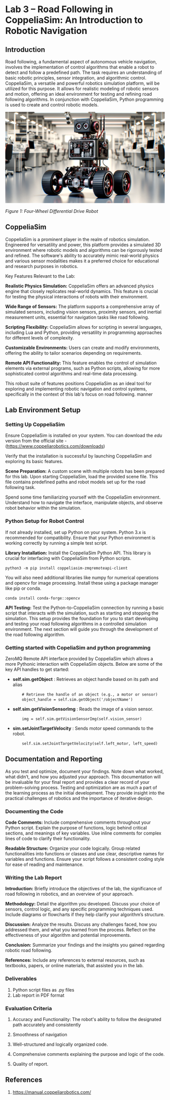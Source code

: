 # Lab 3 – Road Following in CoppeliaSim:  An Introduction to Robotic Navigation

## Introduction

Road following, a fundamental aspect of autonomous vehicle navigation, involves the implementation of control algorithms that enable a robot to detect and follow a predefined path. The task requires an understanding of basic robotic principles, sensor integration, and algorithmic control. CoppeliaSim, a versatile and powerful robotics simulation platform, will be utilized for this purpose. It allows for realistic modeling of robotic sensors and motion, offering an ideal environment for testing and refining road following algorithms. In conjunction with CoppeliaSim, Python programming is used to create and control robotic models.

![alt text](images/robot.png)

_Figure 1: Four-Wheel Differential Drive Robot_

## CoppeliaSim

CoppeliaSim is a prominent player in the realm of robotics simulation. Engineered for versatility and power, this platform provides a simulated 3D environment where robotic models and algorithms can be rigorously tested and refined. The software's ability to accurately mimic real-world physics and various sensor modalities makes it a preferred choice for educational and research purposes in robotics.

Key Features Relevant to the Lab:

**Realistic Physics Simulation:** CoppeliaSim offers an advanced physics engine that closely replicates real-world dynamics. This feature is crucial for testing the physical interactions of robots with their environment.

**Wide Range of Sensors:** The platform supports a comprehensive array of simulated sensors, including vision sensors, proximity sensors, and inertial measurement units, essential for navigation tasks like road following.

**Scripting Flexibility:** CoppeliaSim allows for scripting in several languages, including Lua and Python, providing versatility in programming approaches for different levels of complexity.

**Customizable Environments:** Users can create and modify environments, offering the ability to tailor scenarios depending on requirements.

**Remote API Functionality:** This feature enables the control of simulation elements via external programs, such as Python scripts, allowing for more sophisticated control algorithms and real-time data processing.

This robust suite of features positions CoppeliaSim as an ideal tool for exploring and implementing robotic navigation and control systems, specifically in the context of this lab's focus on road following. manner

## Lab Environment Setup

### Setting Up CoppeliaSim

Ensure CoppeliaSim is installed on your system. 
You can download the $edu$ version from the official site - (https://www.coppeliarobotics.com/downloads)

Verify that the installation is successful by launching CoppeliaSim and exploring its basic features.

**Scene Preparation:** A custom scene with multiple robots has been prepared for this lab.
Upon starting CoppeliaSim, load the provided scene file. This file contains predefined paths and robot models set up for the road following task.

Spend some time familiarizing yourself with the CoppeliaSim environment. Understand how to navigate the interface, manipulate objects, and observe robot behavior within the simulation.

### Python Setup for Robot Control

If not already installed, set up Python on your system. Python 3.x is recommended for compatibility. Ensure that your Python environment is working correctly by running a simple test script.

**Library Installation:** Install the CoppeliaSim Python API. This library is crucial for interfacing with CoppeliaSim from Python scripts.

```
python3 -m pip install coppeliasim-zmqremoteapi-client
```
You will also need additional libraries like numpy for numerical operations and opencv for image processing. Install these using a package manager like pip or conda. 

```
conda install conda-forge::opencv
```

**API Testing:** Test the Python-to-CoppeliaSim connection by running a basic script that interacts with the simulation, such as starting and stopping the simulation. 
This setup provides the foundation for you to start developing and testing your road following algorithms in a controlled simulation environment. The next section will guide you through the development of the road following algorithm.

### Getting started with CopeliaSim and python programming

ZeroMQ Remote API interface provided by CoppeliaSim which allows a more Pythonic interaction with CoppeliaSim objects. Below are some of the key API handles to get started:

-  **self.sim.getObject** : Retrieves an object handle based on its path and alias
    ```
        # Retrieve the handle of an object (e.g., a motor or sensor)
        object_handle = self.sim.getObject('/objectName')
    ```
    
    
- **self.sim.getVisionSensorImg** : Reads the image of a vision sensor. 
    ```
        img = self.sim.getVisionSensorImg(self.vision_sensor)
    ```

- **sim.setJointTargetVelocity** : Sends motor speed commands to the robot.
    ```
        self.sim.setJointTargetVelocity(self.left_motor, left_speed)

    ```


## Documentation and Reporting

As you test and optimize, document your findings. Note down what worked, what didn’t, and how you adjusted your approach.
This documentation will be invaluable for your final report and provides a clear record of your problem-solving process.
Testing and optimization are as much a part of the learning process as the initial development. They provide insight into the practical challenges of robotics and the importance of iterative design.

### Documenting the Code

**Code Comments:** Include comprehensive comments throughout your Python script. Explain the purpose of functions, logic behind critical sections, and meanings of key variables. Use inline comments for complex lines of code to clarify their functionality.

**Readable Structure:** Organize your code logically. Group related functionalities into functions or classes and use clear, descriptive names for variables and functions.
Ensure your script follows a consistent coding style for ease of reading and maintenance.

### Writing the Lab Report

**Introduction:** Briefly introduce the objectives of the lab, the significance of road following in robotics, and an overview of your approach.

**Methodology:** Detail the algorithm you developed. Discuss your choice of sensors, control logic, and any specific programming techniques used. Include diagrams or flowcharts if they help clarify your algorithm’s structure.

**Discussion:** Analyze the results. Discuss any challenges faced, how you addressed them, and what you learned from the process. Reflect on the effectiveness of your algorithm and potential improvements.

**Conclusion:** Summarize your findings and the insights you gained regarding robotic road following.

**References:** Include any references to external resources, such as textbooks, papers, or online materials, that assisted you in the lab.

### Deliverables

1. Python script files as .py files
2. Lab report in PDF format

### Evaluation Criteria

1. Accuracy and Functionality: The robot's ability to follow the designated path accurately and consistently

2. Smoothness of navigation

3. Well-structured and logically organized code.

4. Comprehensive comments explaining the purpose and logic of the code.

5. Quality of report.

## References

1. https://manual.coppeliarobotics.com/

